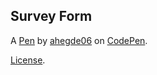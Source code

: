 Survey Form
-----------


A [Pen](https://codepen.io/ahegde06/pen/wvdXMVv) by [ahegde06](https://codepen.io/ahegde06) on [CodePen](https://codepen.io).

[License](https://codepen.io/ahegde06/pen/wvdXMVv/license).